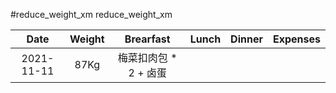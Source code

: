 #reduce_weight_xm
reduce_weight_xm

|Date|Weight|Brearfast|Lunch|Dinner|Expenses|
|:-:|:-:|:-:|:-:|:-:|:-:|
|2021-11-11|87Kg|梅菜扣肉包 * 2 + 卤蛋|
